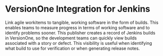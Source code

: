 # VersionOne Integration for Jenkins

Link agile workitems to tangible, working software in the form of builds. This enables teams to measure progress in terms of working software and to identify problems sooner. This publisher creates a record of Jenkins builds in VersionOne, so the development teams can quickly view builds associated with a story or defect. This visibility is useful when identifying what build to use for verification or when generating release notes.

